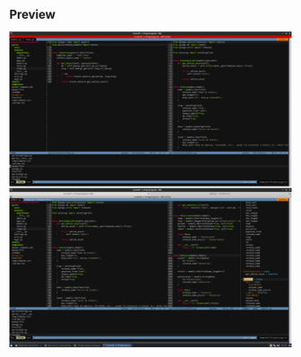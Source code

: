 ## Preview

![](https://raw.githubusercontent.com/dvl/dotfiles/master/vim/preview.png)
![](https://raw.githubusercontent.com/dvl/dotfiles/master/vim/preview2.png)
